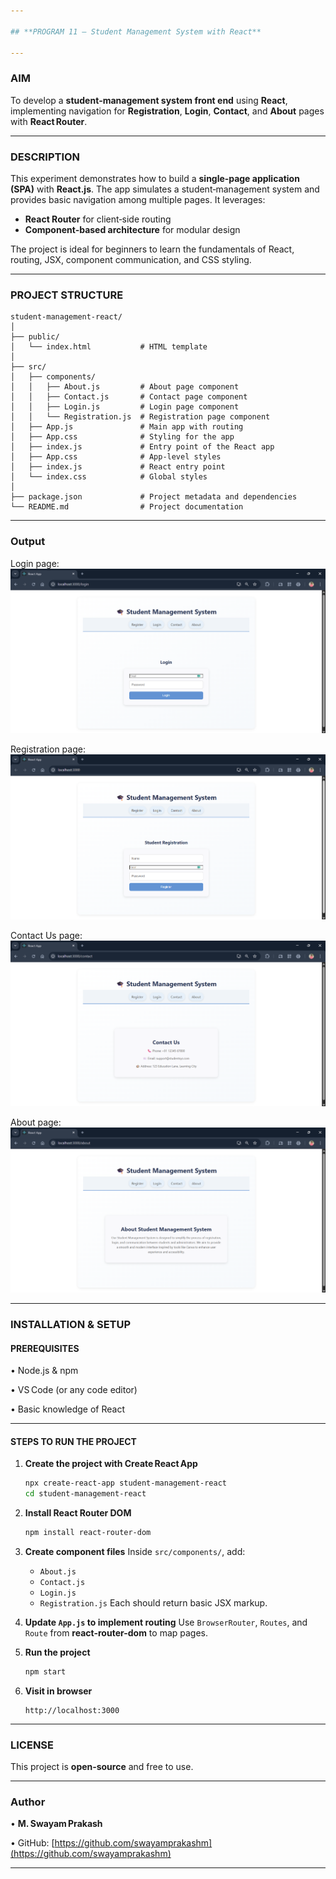 ```yaml
---

## **PROGRAM 11 – Student Management System with React**

---
```


### **AIM**

To develop a **student‑management system front end** using **React**, implementing navigation for **Registration**, **Login**, **Contact**, and **About** pages with **React Router**.

---

### **DESCRIPTION**

This experiment demonstrates how to build a **single‑page application (SPA)** with **React.js**. The app simulates a student‑management system and provides basic navigation among multiple pages. It leverages:

* **React Router** for client‑side routing
* **Component‑based architecture** for modular design

The project is ideal for beginners to learn the fundamentals of React, routing, JSX, component communication, and CSS styling.

---

### **PROJECT STRUCTURE**

```
student-management-react/
│
├── public/
│   └── index.html           # HTML template
│
├── src/
│   ├── components/
│   │   ├── About.js         # About page component
│   │   ├── Contact.js       # Contact page component
│   │   ├── Login.js         # Login page component
│   │   └── Registration.js  # Registration page component
│   ├── App.js               # Main app with routing
│   ├── App.css              # Styling for the app
│   ├── index.js             # Entry point of the React app
│   ├── App.css              # App‑level styles
│   ├── index.js             # React entry point
│   └── index.css            # Global styles
│
├── package.json             # Project metadata and dependencies
└── README.md                # Project documentation

```
---

### **Output**

Login page:
![student-management](Output/login.png)

Registration page:
![student-management](Output/registration.png)

Contact Us page:
![student-management](Output/contactus.png)

About page:
![student-management](Output/about.png)

---

### **INSTALLATION & SETUP**

#### **PREREQUISITES**

• Node.js & npm

• VS Code (or any code editor)

• Basic knowledge of React

---

#### **STEPS TO RUN THE PROJECT**

1. **Create the project with Create React App**

   ```bash
   npx create-react-app student-management-react
   cd student-management-react
   ```

2. **Install React Router DOM**

   ```bash
   npm install react-router-dom
   ```

3. **Create component files**
   Inside `src/components/`, add:

   * `About.js`
   * `Contact.js`
   * `Login.js`
   * `Registration.js`
     Each should return basic JSX markup.

4. **Update `App.js` to implement routing**
   Use `BrowserRouter`, `Routes`, and `Route` from **react-router-dom** to map pages.

5. **Run the project**

   ```bash
   npm start
   ```

6. **Visit in browser**

   ```
   http://localhost:3000
   ```

---

### **LICENSE**

This project is **open‑source** and free to use.

---

### **Author**

• **M. Swayam Prakash**

• GitHub: [https://github.com/swayamprakashm](https://github.com/swayamprakashm)

---